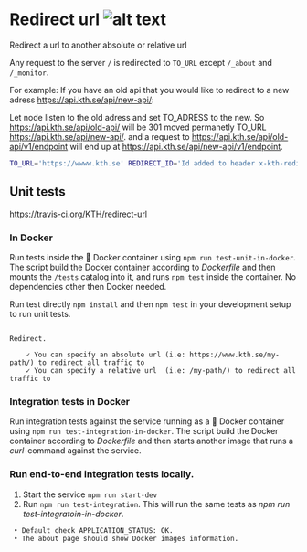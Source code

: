 # Redirect url ![alt text](https://api.travis-ci.org/KTH/redirect-url.svg?branch=master)

Redirect a url to another absolute or relative url

Any request to the server `/` is redirected to `TO_URL` except `/_about` and `/_monitor`.

For example:
If you have an old api that you would like to redirect to a new adress https://api.kth.se/api/new-api/:

Let node listen to the old adress and set TO_ADRESS to the new.
So https://api.kth.se/api/old-api/ will be 301 moved permanetly TO_URL https://api.kth.se/api/new-api/.
and a request to https://api.kth.se/api/old-api/v1/endpoint will end up at https://api.kth.se/api/new-api/v1/endpoint.

```bash
TO_URL='https://wwww.kth.se' REDIRECT_ID='Id added to header x-kth-redirected-by-id' node app.js

```

## Unit tests

https://travis-ci.org/KTH/redirect-url

### In Docker

Run tests inside the :whale: Docker container using `npm run test-unit-in-docker`. The script build the Docker container according to _Dockerfile_ and then mounts the `/tests` catalog into it, and runs `npm test` inside the container. No dependencies other then Docker needed.

Run test directly `npm install` and then `npm test` in your development setup to run unit tests.

```text

Redirect.

    ✓ You can specify an absolute url (i.e: https://www.kth.se/my-path/) to redirect all traffic to
    ✓ You can specify a relative url  (i.e: /my-path/) to redirect all traffic to

```

### Integration tests in Docker

Run integration tests against the service running as a :whale: Docker container using `npm run test-integration-in-docker`. The script build the Docker container according to _Dockerfile_ and then starts another image that runs a _curl_-command against the service.

### Run end-to-end integration tests locally.

1. Start the service `npm run start-dev`
2. Run `npm run test-integration`. This will run the same tests as _npm run test-integratoin-in-docker_.

```text
 • Default check APPLICATION_STATUS: OK.
 • The about page should show Docker images information.
```
